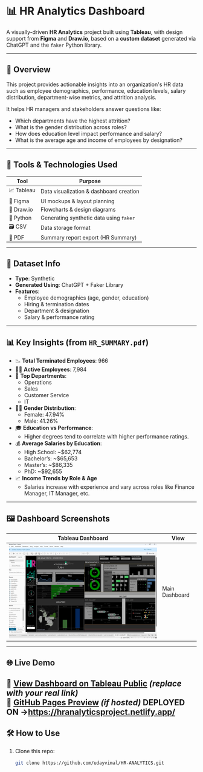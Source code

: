 # 📊 HR Analytics Dashboard

A visually-driven **HR Analytics** project built using **Tableau**, with design support from **Figma** and **Draw.io**, based on a **custom dataset** generated via ChatGPT and the `faker` Python library.

---

## 📌 Overview

This project provides actionable insights into an organization's HR data such as employee demographics, performance, education levels, salary distribution, department-wise metrics, and attrition analysis.

It helps HR managers and stakeholders answer questions like:

- Which departments have the highest attrition?
- What is the gender distribution across roles?
- How does education level impact performance and salary?
- What is the average age and income of employees by designation?

---

## 🧰 Tools & Technologies Used

| Tool        | Purpose                                |
|-------------|----------------------------------------|
| 📈 Tableau  | Data visualization & dashboard creation |
| 🎨 Figma    | UI mockups & layout planning            |
| 🧠 Draw.io  | Flowcharts & design diagrams            |
| 🐍 Python   | Generating synthetic data using `faker` |
| 🗃️ CSV      | Data storage format                     |
| 📄 PDF      | Summary report export (HR Summary)      |

---

## 📂 Dataset Info

- **Type**: Synthetic
- **Generated Using**: ChatGPT + Faker Library
- **Features**:
  - Employee demographics (age, gender, education)
  - Hiring & termination dates
  - Department & designation
  - Salary & performance rating

---

## 📊 Key Insights (from `HR_SUMMARY.pdf`)

- 📉 **Total Terminated Employees**: 966  
- 🧑‍💼 **Active Employees**: 7,984  
- 🏢 **Top Departments**:
  - Operations
  - Sales
  - Customer Service
  - IT
- 👩‍⚕️ **Gender Distribution**:
  - Female: 47.94%
  - Male: 41.26%
- 🎓 **Education vs Performance**:
  - Higher degrees tend to correlate with higher performance ratings.
- 💰 **Average Salaries by Education**:
  - High School: ~$62,774  
  - Bachelor’s: ~$65,653  
  - Master’s: ~$86,335  
  - PhD: ~$92,655  
- 📈 **Income Trends by Role & Age**  
  - Salaries increase with experience and vary across roles like Finance Manager, IT Manager, etc.

---

## 🖼️ Dashboard Screenshots

| Tableau Dashboard | View |
|-------------------|------|
| ![HR Dashboard](screenshots/image.png) | Main Dashboard |

---

## 🌐 Live Demo

🔗 [**View Dashboard on Tableau Public**](https://public.tableau.com/app/profile/yourprofile) *(replace with your real link)*  
🔗 [**GitHub Pages Preview**](https://udayvimal.github.io/HR-ANALYTICS/) *(if hosted)*
DEPLOYED ON ->https://hranalyticsproject.netlify.app/
---

## 🛠️ How to Use

1. Clone this repo:
   ```bash
   git clone https://github.com/udayvimal/HR-ANALYTICS.git
